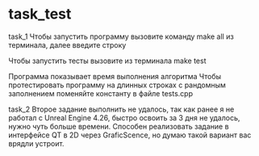 # task_test

task_1
Чтобы запустить программу вызовите команду make all из терминала, далее введите строку

Чтобы запустить тесты вызовите из терминала make test

Программа показывает время выполнения алгоритма
Чтобы протестировать программу на длинных строках с рандомным заполнением поменяйте константу в файле tests.cpp

task_2
Второе задание выполнить не удалось, так как ранее я не работал с Unreal Engine 4.26, быстро освоить за 3 дня не удалось,
нужно чуть больше времени.
Способен реализовать задание в интерфейсе QT в 2D через GraficScence, но думаю такой вариант вас врядли устроит.
